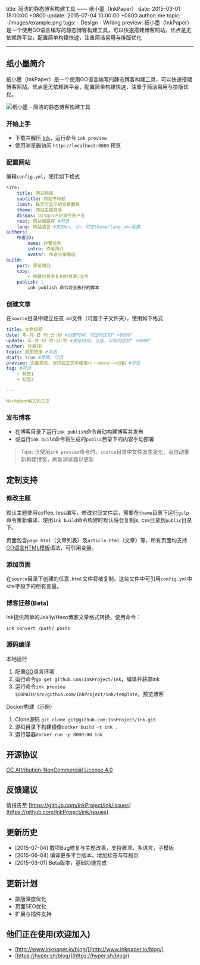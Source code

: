 title: 简洁的静态博客构建工具 —— 纸小墨（InkPaper）
date: 2015-03-01 18:00:00 +0800
update: 2015-07-04 10:00:00 +0800
author: me
topic: -/images/example.png
tags:
    - Design
    - Writing
preview: 纸小墨（InkPaper）是一个使用GO语言编写的静态博客构建工具，可以快速搭建博客网站。优点是无依赖跨平台，配置简单构建快速，注重简洁易用与排版优化

---

## 纸小墨简介

纸小墨（InkPaper）是一个使用GO语言编写的静态博客构建工具，可以快速搭建博客网站。优点是无依赖跨平台，配置简单构建快速，注重于简洁易用与排版优化。

![纸小墨 - 简洁的静态博客构建工具](-/images/example.png)

### 开始上手
- 下载并解压 [Ink](http://www.inkpaper.io/)，运行命令 `ink preview`
- 使用浏览器访问 `http://localhost:8000` 预览

### 配置网站
编辑`config.yml`，使用如下格式

``` yaml
site:
    title: 网站标题
    subtitle: 网站子标题
    limit: 每页可显示的文章数目
    theme: 网站主题目录
    disqus: Disqus评论插件账户名
    root: 网站根路径 #可选
    lang: 网站语言 #支持en, zh，可在theme/lang.yml配置
authors:
    作者ID:
        name: 作者名称
        intro: 作者简介
        avatar: 作者头像路径
build:
    port: 预览端口
    copy:
        - 构建时将会复制的目录/文件
    publish: |
        ink publish 命令将会执行的脚本
```

### 创建文章
在`source`目录中建立任意`.md`文件（可置于子文件夹），使用如下格式

``` yaml
title: 文章标题
date: 年-月-日 时:分:秒 #创建时间，可加时区如" +0800"
update: 年-月-日 时:分:秒 #更新时间，可选，可加时区如" +0800"
author: 作者ID
topic: 题图链接 #可选
draft: true #草稿，可选
preview: 文章预览，也可在正文中使用<!--more-->分割 #可选
tag: #可选
    - 标签1
    - 标签2

---

Markdown格式的正文
```

### 发布博客
- 在博客目录下运行`ink publish`命令自动构建博客并发布
- 或运行`ink build`命令将生成的`public`目录下的内容手动部署

> Tips: 当使用`ink preview`命令时，`source`目录中文件发生变化，会自动重新构建博客，刷新浏览器以更新

## 定制支持

### 修改主题

默认主题使用coffee, less编写，修改对应文件后，需要在`theme`目录下运行`gulp`命令重新编译，使用`ink build`命令构建时默认将会复制js, css目录到`public`目录下。

页面包含`page.html`（文章列表）及`article.html`（文章）等，所有页面均支持[GO语言HTML模板](http://golang.org/pkg/html/template/)语法，可引用变量。

### 添加页面

在`source`目录下创建的任意`.html`文件将被复制，这些文件中可引用`config.yml`中site字段下的所有变量。

### 博客迁移(Beta)

Ink提供简单的Jeklly/Hexo博客文章格式转换，使用命令：
``` shell
ink convert /path/_posts
```

### 源码编译

本地运行

1. 配置[GO](http://golang.org/doc/install)语言环境
2. 运行命令`go get github.com/InkProject/ink`，编译并获取ink
3. 运行命令`ink preview $GOPATH/src/github.com/InkProject/ink/template`，预览博客

Docker构建（示例）

1. Clone源码 `git clone git@github.com:InkProject/ink.git`
2. 源码目录下构建镜像`docker build -t ink .`
3. 运行容器`docker run -p 8000:80 ink`

## 开源协议
[CC Attribution-NonCommercial License 4.0](https://creativecommons.org/licenses/by-nc/4.0/)

## 反馈建议

请报告至 [https://github.com/InkProject/ink/issues](https://github.com/InkProject/ink/issues)

## 更新历史

- [2015-07-04] 数项Bug修复与主题改善，支持置顶，多语言，子模板
- [2015-06-04] 编译更多平台版本，增加标签与存档页
- [2015-03-01] Beta版本，基础功能完成

## 更新计划

- 排版深度优化
- 页面SEO优化
- 扩展与插件支持

## 他们正在使用(欢迎加入)

- [http://www.inkpaper.io/blog/](http://www.inkpaper.io/blog/)
- [https://hyper.sh/blog/](https://hyper.sh/blog/)
